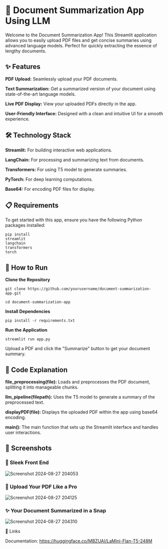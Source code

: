 # 📑 Document Summarization App Using LLM
Welcome to the Document Summarization App! This Streamlit application allows you to easily upload PDF files and get concise summaries using advanced language models. Perfect for quickly extracting the essence of lengthy documents.


## ✨ Features
**PDF Upload:** Seamlessly upload your PDF documents.

**Text Summarization:** Get a summarized version of your document using state-of-the-art language models.

**Live PDF Display:** View your uploaded PDFs directly in the app.

**User-Friendly Interface:** Designed with a clean and intuitive UI for a smooth experience.

## 🛠️ Technology Stack
**Streamlit:** For building interactive web applications.

**LangChain:** For processing and summarizing text from documents.

**Transformers:** For using T5 model to generate summaries.

**PyTorch:** For deep learning computations.

**Base64:** For encoding PDF files for display.


## 📋 Requirements
To get started with this app, ensure you have the following Python packages installed:
```
pip install
streamlit
langchain
transformers
torch
```


## 🚀 How to Run

**Clone the Repository**
```
git clone https://github.com/yourusername/document-summarization-app.git

cd document-summarization-app
```
**Install Dependencies**
```
pip install -r requirements.txt
```
**Run the Application**
```
streamlit run app.py

```

Upload a PDF and click the "Summarize" button to get your document summary.

## 📝 Code Explanation

**file_preprocessing(file):** Loads and preprocesses the PDF document, splitting it into manageable chunks.

**llm_pipeline(filepath):** Uses the T5 model to generate a summary of the preprocessed text.

**displayPDF(file):** Displays the uploaded PDF within the app using base64 encoding.

**main():** The main function that sets up the Streamlit interface and handles user interactions.


## 📸 Screenshots

### 🚀 Sleek Front End
![Screenshot 2024-08-27 204053](https://github.com/user-attachments/assets/0ac76a51-a0de-4f99-ab28-bcd63c8c5abd)


### 📄 Upload Your PDF Like a Pro
![Screenshot 2024-08-27 204125](https://github.com/user-attachments/assets/75a90f13-c24d-4e13-a511-7bc4ee56a9bf)


### ✨ Your Document Summarized in a Snap
![Screenshot 2024-08-27 204310](https://github.com/user-attachments/assets/4a1d2375-c483-4b3c-be35-c2ee42a8a62b)

🔗 Links

Documentation: https://huggingface.co/MBZUAI/LaMini-Flan-T5-248M
